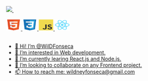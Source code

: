 <div>
  <a href="https://github.com/WilDFonseca">
  <img height="160em" src="https://github-readme-stats.vercel.app/api?username=wildfonseca&show_icons=true&theme=github_dark&include_all_commits=true&count_private+true"/>
  <img height="160em" scr="https://github-readme-stats.vercel.app/api/top-langs/username=wildfonseca&layout=compact&theme=github_dark"/>
</div>
<br>
<div sytle="display: inline_block">
  <img aling= "center" alt="Wil-HMTL" height="30" width="40" src="https://github.com/devicons/devicon/blob/master/icons/html5/html5-original.svg">
  <img aling= "center" alt="Wil-CSS" height="30" width="40" src="https://github.com/devicons/devicon/blob/master/icons/css3/css3-original.svg">
  <img aling= "center" alt="Wil-JS" height="30" width="40" src="https://github.com/devicons/devicon/blob/master/icons/javascript/javascript-original.svg">
  <img aling= "center" alt="Wil-React" height="30" width="40" src="https://github.com/devicons/devicon/blob/master/icons/react/react-original.svg">
 </div>
 <br>

- 👋 Hi! I’m @WilDFonseca
- 👀 I’m interested in Web development.
- 🌱 I’m currently learing React.js and Node.js.
- 💞️ I’m looking to collaborate on any Frontend project.
- 📫 How to reach me: wildneyfonseca@gmail.com



<!---
I'm beginning my repo here, so come back later for more content!
WilDFonseca/WilDFonseca is a ✨ special ✨ repository because its `README.md` (this file) appears on your GitHub profile.
You can click the Preview link to take a look at your changes.
--->
